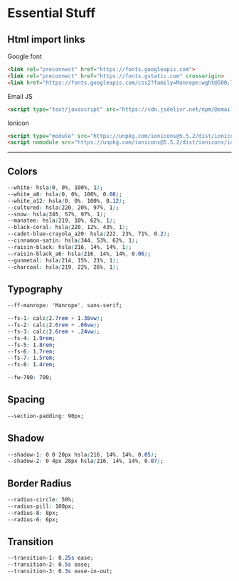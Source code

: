 # Essential Stuff

## Html import links

Google font

``` html
<link rel="preconnect" href="https://fonts.googleapis.com">
<link rel="preconnect" href="https://fonts.gstatic.com" crossorigin>
<link href="https://fonts.googleapis.com/css2?family=Manrope:wght@500;700&display=swap" rel="stylesheet">
```

Email JS

``` html
<script type="text/javascript" src="https://cdn.jsdelivr.net/npm/@emailjs/browser@4/dist/email.min.js"></script>
```

Ionicon

``` html
<script type="module" src="https://unpkg.com/ionicons@5.5.2/dist/ionicons/ionicons.esm.js"></script>
<script nomodule src="https://unpkg.com/ionicons@5.5.2/dist/ionicons/ionicons.js"></script>
```

---

## Colors

``` css
--white: hsla(0, 0%, 100%, 1);
--white_a8: hsla(0, 0%, 100%, 0.08);
--white_a12: hsla(0, 0%, 100%, 0.12);
--cultured: hsla(220, 20%, 97%, 1);
--snow: hsla(345, 57%, 97%, 1);
--manatee: hsla(219, 10%, 62%, 1);
--black-coral: hsla(220, 12%, 43%, 1);
--cadet-blue-crayola_a20: hsla(222, 23%, 71%, 0.2);
--cinnamon-satin: hsla(344, 53%, 62%, 1);
--raisin-black: hsla(216, 14%, 14%, 1);
--raisin-black_a6: hsla(216, 14%, 14%, 0.06);
--gunmetal: hsla(214, 15%, 21%, 1);
--charcoal: hsla(219, 22%, 26%, 1);
```

## Typography

``` css
--ff-manrope: 'Manrope', sans-serif;

--fs-1: calc(2.7rem + 1.38vw);
--fs-2: calc(2.6rem + .66vw);
--fs-3: calc(2.6rem + .24vw);
--fs-4: 1.9rem;
--fs-5: 1.8rem;
--fs-6: 1.7rem;
--fs-7: 1.5rem;
--fs-8: 1.4rem;

--fw-700: 700;
```

## Spacing

``` css
--section-padding: 90px;
```

## Shadow

``` css
--shadow-1: 0 0 20px hsla(216, 14%, 14%, 0.05);
--shadow-2: 0 4px 28px hsla(216, 14%, 14%, 0.07);
```

## Border Radius

``` css
--radius-circle: 50%;
--radius-pill: 100px;
--radius-8: 8px;
--radius-6: 6px;
```

## Transition

``` css
--transition-1: 0.25s ease;
--transition-2: 0.5s ease;
--transition-3: 0.3s ease-in-out;
```
